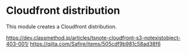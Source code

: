 # Cloudfront distribution

This module creates a Cloudfront distribution.

https://dev.classmethod.jp/articles/tsnote-cloudfront-s3-notexistobject-403-001/
https://qiita.com/Safire/items/505cdf9b981c58ad38f6
